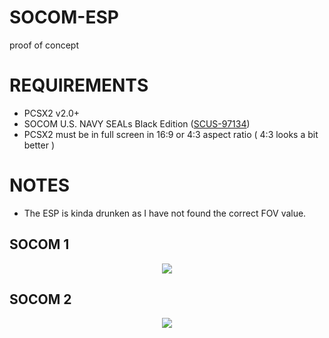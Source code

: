 # SOCOM-ESP
proof of concept

# REQUIREMENTS
- PCSX2 v2.0+
- SOCOM U.S. NAVY SEALs Black Edition ([SCUS-97134](http://redump.org/disc/5229/))
- PCSX2 must be in full screen in 16:9 or 4:3 aspect ratio ( 4:3 looks a bit better ) 

# NOTES
- The ESP is kinda drunken as I have not found the correct FOV value.

## SOCOM 1
<p align="center">
<img src="https://github.com/user-attachments/assets/82d26ec1-19ad-47a6-94b2-6624b43be84d">
</p>

## SOCOM 2
<p align="center">
<img src="https://github.com/user-attachments/assets/33478d40-6a0c-4165-aed4-bea8cd617f87">
</p>
